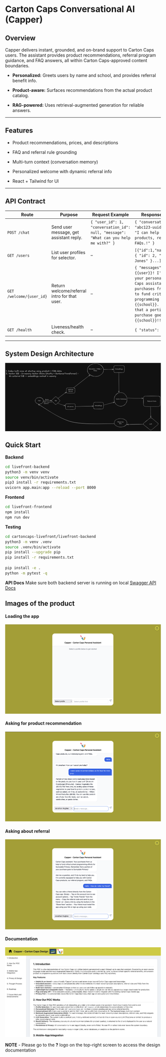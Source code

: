 
# Carton Caps Conversational AI (Capper)

    

## Overview

  

Capper delivers instant, grounded, and on-brand support to Carton Caps users. The assistant provides product recommendations, referral program guidance, and FAQ answers, all within Carton Caps-approved content boundaries.

  

-  **Personalized:** Greets users by name and school, and provides referral benefit info.

-  **Product-aware:** Surfaces recommendations from the actual product catalog.

-  **RAG-powered:** Uses retrieval-augmented generation for reliable answers.


---

  

## Features

  

- Product recommendations, prices, and descriptions

- FAQ and referral rule grounding

- Multi-turn context (conversation memory)

- Personalized welcome with dynamic referral info

- React + Tailwind for UI


---


## API Contract


| Route                    | Purpose                   | Request Example                                            | Response Example           |
|--------------------------|---------------------------|------------------------------------------------------------|----------------------------|
| `POST /chat`             | Send user message, get assistant reply.         | `{ "user_id": 1, "conversation_id": null, "message": "What can you help me with?" }`                        | `{ "conversation_id": "abc123-uuid", "reply": "I can help you with products, referrals, and FAQs.!" }`    |
| `GET /users`             | List user profiles for selector.        | –                                                          | `[{"id":1,"name":"Anna"},{ "id": 2, "name": "Bob Jones" }...]` |
| `GET /welcome/{user_id}` | Return welcome/referral intro for that user.  | –                                                          | `{ "messages": ["Hi {{user}}! I'm Capper, your personal Carton Caps assistant. Your purchases from us help to fund critical school programming efforts for {{school}}. Remember that a portion of your purchase goes to {{school}}!!"] }`  |
 `GET /health` | Liveness/health check.  | –                                                          | `{ "status": "ok" }`  |

---

## System Design Architecture


![System Design Arch](https://github.com/yatharthgarg/cartoncaps-livefront/blob/main/livefront-frontend/public/System%20Design.excalidraw.png)


## Quick Start

**Backend**

```bash
cd livefront-backend
python3 -m venv venv
source venv/bin/activate
pip3 install -r requirements.txt
uvicorn app.main:app --reload --port 8000
```

**Frontend**
```bash
cd livefront-frontend
npm install
npm run dev
```
**Testing**
```bash
cd cartoncaps-livefront/livefront-backend
python3 -m venv .venv
source .venv/bin/activate
pip install --upgrade pip
pip install -r requirements.txt

pip install -e .
python -m pytest -q
```

**API Docs**
Make sure both backend server is running on local
[Swagger API Docs](http://localhost:8000/docs#/default)


## Images of the product

#### Loading the app
![Welcome](https://github.com/yatharthgarg/cartoncaps-livefront/blob/main/livefront-frontend/public/Welcome%20screen.png)

#### Asking for product recommendation
![Product Recs](https://github.com/yatharthgarg/cartoncaps-livefront/blob/main/livefront-frontend/public/Product%20recs.png)

#### Asking about referral
![Referral](https://github.com/yatharthgarg/cartoncaps-livefront/blob/main/livefront-frontend/public/FAQ.png)

#### Documentation
![Documentation](https://github.com/yatharthgarg/cartoncaps-livefront/blob/main/livefront-frontend/public/Documentation.png)

**NOTE** - 
Please go to the **?** logo on the top-right screen to access the design documentation
